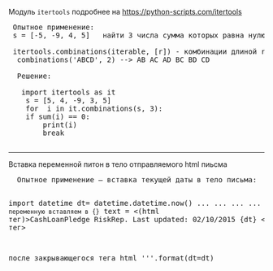 Модуль `itertools` подробнее на https://python-scripts.com/itertools
 <pre>
 Опытное применение:
 s = [-5, -9, 4, 5]   найти 3 числа сумма которых равна нулю
 
 itertools.combinations(iterable, [r]) - комбинации длиной r из iterable без повторяющихся элементов.
  combinations('ABCD', 2) --> AB AC AD BC BD CD 
  
  Решение:
  
   import itertools as it
    s = [5, 4, -9, 3, 5]
    for  i in it.combinations(s, 3):
    if sum(i) == 0:
        print(i)
        break
 </pre>



<hr>
Вставка переменной питон в тело отправляемого html пиьсма
</hr>
  <pre>
  Опытное применение – вставка текущей даты в тело письма:
  
  import datetime
  dt= datetime.datetime.now()
 ...
 ...
 ...
 ...
  `переменную вставляем в {}`
  text = <(html тег)>CashLoanPledge RiskRep. Last updated: 02/10/2015 {dt} </html тег><br>
 
 после закрывающегося тега html 
  '''.format(dt=dt)
  
  </pre>
